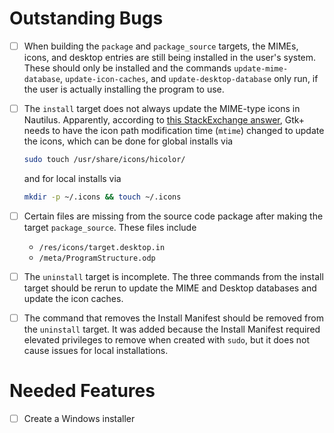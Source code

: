# Outstanding Bugs #

* [ ] When building the `package` and `package_source` targets, the MIMEs, icons, and desktop entries are still being installed in the user's system. These should only be installed and the commands `update-mime-database`, `update-icon-caches`, and `update-desktop-database` only run, if the user is actually installing the program to use.

* [ ] The `install` target does not always update the MIME-type icons in Nautilus. Apparently, according to [this StackExchange answer](https://unix.stackexchange.com/a/465085), Gtk+ needs to have the icon path modification time (`mtime`) changed to update the icons, which can be done for global installs via

  ```bash
  sudo touch /usr/share/icons/hicolor/
  ```

  and for local installs via

  ```bash
  mkdir -p ~/.icons && touch ~/.icons
  ```

* [ ] Certain files are missing from the source code package after making the target `package_source`. These files include

  * `/res/icons/target.desktop.in`
  * `/meta/ProgramStructure.odp`

* [ ] The `uninstall` target is incomplete. The three commands from the install target should be rerun to update the MIME and Desktop databases and update the icon caches.

* [ ] The command that removes the Install Manifest should be removed from the `uninstall` target. It was added because the Install Manifest required elevated privileges to remove when created with `sudo`, but it does not cause issues for local installations.

# Needed Features

* [ ] Create a Windows installer

